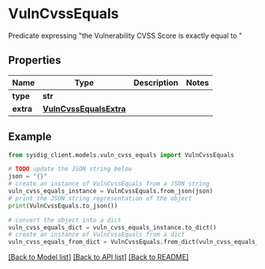 # VulnCvssEquals

Predicate expressing \"the Vulnerability CVSS Score is exactly equal to <value>\" 

## Properties

Name | Type | Description | Notes
------------ | ------------- | ------------- | -------------
**type** | **str** |  | 
**extra** | [**VulnCvssEqualsExtra**](VulnCvssEqualsExtra.md) |  | 

## Example

```python
from sysdig_client.models.vuln_cvss_equals import VulnCvssEquals

# TODO update the JSON string below
json = "{}"
# create an instance of VulnCvssEquals from a JSON string
vuln_cvss_equals_instance = VulnCvssEquals.from_json(json)
# print the JSON string representation of the object
print(VulnCvssEquals.to_json())

# convert the object into a dict
vuln_cvss_equals_dict = vuln_cvss_equals_instance.to_dict()
# create an instance of VulnCvssEquals from a dict
vuln_cvss_equals_from_dict = VulnCvssEquals.from_dict(vuln_cvss_equals_dict)
```
[[Back to Model list]](../README.md#documentation-for-models) [[Back to API list]](../README.md#documentation-for-api-endpoints) [[Back to README]](../README.md)


